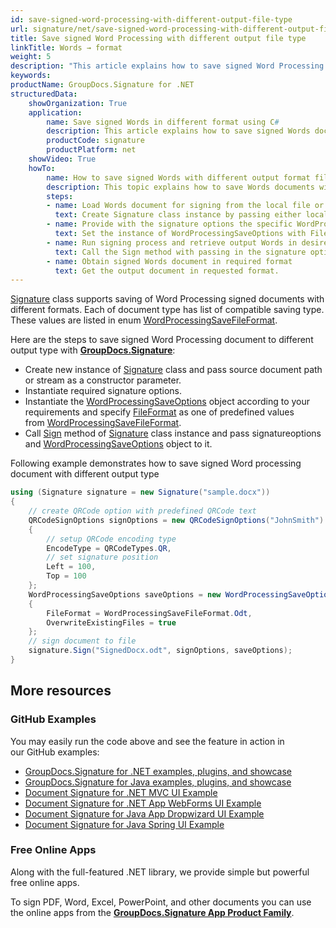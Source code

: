 ```yaml
---
id: save-signed-word-processing-with-different-output-file-type
url: signature/net/save-signed-word-processing-with-different-output-file-type
title: Save signed Word Processing with different output file type
linkTitle: Words → format
weight: 5
description: "This article explains how to save signed Word Processing documents with various file formats by GroupDocs.Signature API."
keywords: 
productName: GroupDocs.Signature for .NET
structuredData:
    showOrganization: True
    application:    
        name: Save signed Words in different format using C#    
        description: This article explains how to save signed Words document in differnt output format using C# language and GroupDocs.Signature for .NET APIs
        productCode: signature
        productPlatform: net 
    showVideo: True
    howTo:
        name: How to save signed Words with different output format file using C# 
        description: This topic explains how to save Words documents with specific file format using C#
        steps:
        - name: Load Words document for signing from the local file or stream.
          text: Create Signature class instance by passing either local or network file path or stream. 
        - name: Provide with the signature options the specific WordProcessingSaveOptions in. 
          text: Set the instance of WordProcessingSaveOptions with FileFormat and Overwrite properties to setup the saving policy.
        - name: Run signing process and retrieve output Words in desired format 
          text: Call the Sign method with passing in the signature options and the Words save options.
        - name: Obtain signed Words document in required format
          text: Get the output document in requested format.
---
```

[Signature](https://reference.groupdocs.com/signature/net/groupdocs.signature/signature) class supports saving of Word Processing signed documents with different formats. Each of document type has list of compatible saving type. These values are listed in enum [WordProcessingSaveFileFormat](https://reference.groupdocs.com/signature/net/groupdocs.signature.domain/wordprocessingsavefileformat).

Here are the steps to save signed Word Processing document to different output type with [**GroupDocs.Signature**](https://products.groupdocs.com/signature/net):

* Create new instance of [Signature](https://reference.groupdocs.com/signature/net/groupdocs.signature/signature) class and pass source document path or stream as a constructor parameter.
* Instantiate required signature options.
* Instantiate the [WordProcessingSaveOptions](https://reference.groupdocs.com/signature/net/groupdocs.signature.options/wordprocessingsaveoptions) object according to your requirements and specify [FileFormat](https://reference.groupdocs.com/signature/net/groupdocs.signature.options/wordprocessingsaveoptions/fileformat) as one of predefined values from [WordProcessingSaveFileFormat](https://reference.groupdocs.com/signature/net/groupdocs.signature.domain/wordprocessingsavefileformat).
* Call [Sign](https://reference.groupdocs.com/signature/net/groupdocs.signature/signature/sign/) method of [Signature](https://reference.groupdocs.com/signature/net/groupdocs.signature/signature) class instance and pass signatureoptions and [WordProcessingSaveOptions](https://reference.groupdocs.com/signature/net/groupdocs.signature.options/wordprocessingsaveoptions) object to it.

Following example demonstrates how to save signed Word processing document with different output type

```csharp
using (Signature signature = new Signature("sample.docx"))
{
    // create QRCode option with predefined QRCode text
    QRCodeSignOptions signOptions = new QRCodeSignOptions("JohnSmith")
    {
        // setup QRCode encoding type
        EncodeType = QRCodeTypes.QR,
        // set signature position
        Left = 100,
        Top = 100
    };
    WordProcessingSaveOptions saveOptions = new WordProcessingSaveOptions()
    {
        FileFormat = WordProcessingSaveFileFormat.Odt,
        OverwriteExistingFiles = true
    };
    // sign document to file
    signature.Sign("SignedDocx.odt", signOptions, saveOptions);
}
```

## More resources

### GitHub Examples

You may easily run the code above and see the feature in action in our GitHub examples:

* [GroupDocs.Signature for .NET examples, plugins, and showcase](https://github.com/groupdocs-signature/GroupDocs.Signature-for-.NET)
* [GroupDocs.Signature for Java examples, plugins, and showcase](https://github.com/groupdocs-signature/GroupDocs.Signature-for-Java)
* [Document Signature for .NET MVC UI Example](https://github.com/groupdocs-signature/GroupDocs.Signature-for-.NET-MVC)
* [Document Signature for .NET App WebForms UI Example](https://github.com/groupdocs-signature/GroupDocs.Signature-for-.NET-WebForms)
* [Document Signature for Java App Dropwizard UI Example](https://github.com/groupdocs-signature/GroupDocs.Signature-for-Java-Dropwizard)
* [Document Signature for Java Spring UI Example](https://github.com/groupdocs-signature/GroupDocs.Signature-for-Java-Spring)

### Free Online Apps

Along with the full-featured .NET library, we provide simple but powerful free online apps.

To sign PDF, Word, Excel, PowerPoint, and other documents you can use the online apps from the **[GroupDocs.Signature App Product Family](https://products.groupdocs.app/signature/family)**.
